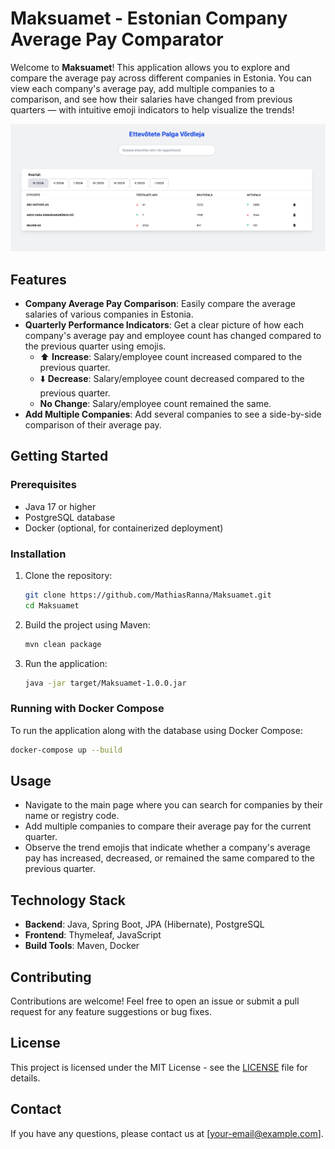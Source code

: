 # Maksuamet - Estonian Company Average Pay Comparator

Welcome to **Maksuamet**! This application allows you to explore and compare the average pay across different companies in Estonia. You can view each company's average pay, add multiple companies to a comparison, and see how their salaries have changed from previous quarters — with intuitive emoji indicators to help visualize the trends!

![Main View](main.png "Main view from the application")

## Features

- **Company Average Pay Comparison**: Easily compare the average salaries of various companies in Estonia.
- **Quarterly Performance Indicators**: Get a clear picture of how each company's average pay and employee count has changed compared to the previous quarter using emojis.
  - ⬆️ **Increase**: Salary/employee count increased compared to the previous quarter.
  - ⬇️ **Decrease**: Salary/employee count decreased compared to the previous quarter.
  - **No Change**: Salary/employee count remained the same.
- **Add Multiple Companies**: Add several companies to see a side-by-side comparison of their average pay.

## Getting Started

### Prerequisites
- Java 17 or higher
- PostgreSQL database
- Docker (optional, for containerized deployment)

### Installation
1. Clone the repository:
   ```bash
   git clone https://github.com/MathiasRanna/Maksuamet.git
   cd Maksuamet
   ```

2. Build the project using Maven:
   ```bash
   mvn clean package
   ```

3. Run the application:
   ```bash
   java -jar target/Maksuamet-1.0.0.jar
   ```

### Running with Docker Compose
To run the application along with the database using Docker Compose:

```bash
docker-compose up --build
```

## Usage
- Navigate to the main page where you can search for companies by their name or registry code.
- Add multiple companies to compare their average pay for the current quarter.
- Observe the trend emojis that indicate whether a company's average pay has increased, decreased, or remained the same compared to the previous quarter.

## Technology Stack
- **Backend**: Java, Spring Boot, JPA (Hibernate), PostgreSQL
- **Frontend**: Thymeleaf, JavaScript
- **Build Tools**: Maven, Docker

## Contributing
Contributions are welcome! Feel free to open an issue or submit a pull request for any feature suggestions or bug fixes.

## License
This project is licensed under the MIT License - see the [LICENSE](LICENSE) file for details.

## Contact
If you have any questions, please contact us at [your-email@example.com].

